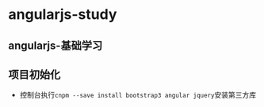 # angularjs-study

## angularjs-基础学习

## 项目初始化

- 控制台执行`cnpm --save install bootstrap3 angular jquery`安装第三方库